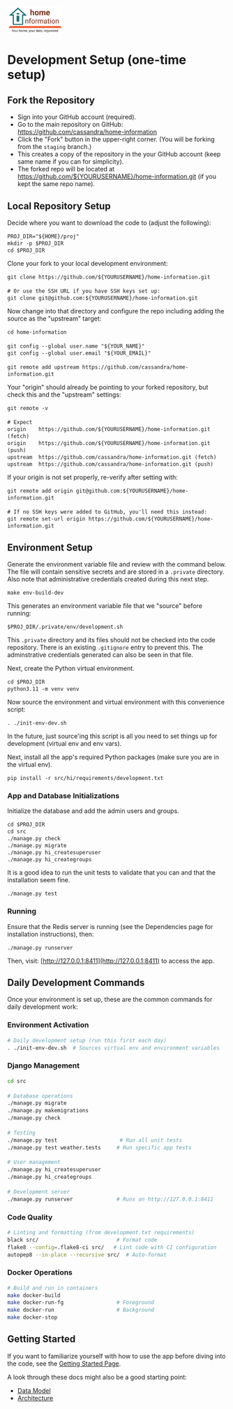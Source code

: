 <img src="../../src/hi/static/img/hi-logo-w-tagline-197x96.png" alt="Home Information Logo" width="128">

# Development Setup (one-time setup)

## Fork the Repository

- Sign into your GitHub account (required).
- Go to the main repository on GitHub: https://github.com/cassandra/home-information
- Click the "Fork" button in the upper-right corner. (You will be forking from the `staging` branch.)
- This creates a copy of the repository in the your GitHub account (keep same name if you can for simplicity).
- The forked repo will be located at https://github.com/${YOURUSERNAME}/home-information.git (if you kept the same repo name).

## Local Repository Setup

Decide where you want to download the code to (adjust the following):
``` shell
PROJ_DIR="${HOME}/proj"
mkdir -p $PROJ_DIR
cd $PROJ_DIR
```

Clone your fork to your local development environment:
``` shell
git clone https://github.com/${YOURUSERNAME}/home-information.git

# Or use the SSH URL if you have SSH keys set up:
git clone git@github.com:${YOURUSERNAME}/home-information.git
```

Now change into that directory and configure the repo including adding the source as the "upstream" target: 
``` shell
cd home-information

git config --global user.name "${YOUR_NAME}"
git config --global user.email "${YOUR_EMAIL}"

git remote add upstream https://github.com/cassandra/home-information.git
```

Your "origin" should already be pointing to your forked repository, but check this and the "upstream" settings:
``` shell
git remote -v

# Expect
origin    https://github.com/${YOURUSERNAME}/home-information.git (fetch)
origin    https://github.com/${YOURUSERNAME}/home-information.git (push)
upstream  https://github.com/cassandra/home-information.git (fetch)
upstream  https://github.com/cassandra/home-information.git (push)
```


If your origin is not set properly, re-verify after setting with:
``` shell
git remote add origin git@github.com:${YOURUSERNAME}/home-information.git

# If no SSH keys were added to GitHub, you'll need this instead:
git remote set-url origin https://github.com/${YOURUSERNAME}/home-information.git
```

## Environment Setup

Generate the environment variable file and review with the command below. The file will contain sensitive secrets and are stored in a `.private` directory. Also note that administrative credentials created during this next step.
``` shell
make env-build-dev
```
This generates an environment variable file that we "source" before running:
```
$PROJ_DIR/.private/env/development.sh
```
This `.private` directory and its files should not be checked into the code repository. There is an existing `.gitignore` entry to prevent this.  The adminstrative credentials generated can also be seen in that file.

Next, create the Python virtual environment.
``` shell
cd $PROJ_DIR
python3.11 -m venv venv
```
Now source the environment and virtual environment with this convenience script:
``` shell
. ./init-env-dev.sh
```
In the future, just source'ing this script is all you need to set things up for development (virtual env and env vars).

Next, install all the app's required Python packages (make sure you are in the virtual env).
``` shell
pip install -r src/hi/requirements/development.txt
```

### App and Database Initializations

Initialize the database and add the admin users and groups.
``` shell
cd $PROJ_DIR
cd src
./manage.py check
./manage.py migrate
./manage.py hi_createsuperuser
./manage.py hi_creategroups
```

It is a good idea to run the unit tests to validate that you can and that the installation seem fine.
``` shell
./manage.py test
```

### Running

Ensure that the Redis server is running (see the Dependencies page for installation instructions), then:

``` shell
./manage.py runserver
```

Then, visit: [http://127.0.0.1:8411](http://127.0.0.1:8411) to access the app.

## Daily Development Commands

Once your environment is set up, these are the common commands for daily development work:

### Environment Activation
```bash
# Daily development setup (run this first each day)
. ./init-env-dev.sh  # Sources virtual env and environment variables
```

### Django Management
```bash
cd src

# Database operations
./manage.py migrate
./manage.py makemigrations
./manage.py check

# Testing
./manage.py test                    # Run all unit tests
./manage.py test weather.tests     # Run specific app tests

# User management
./manage.py hi_createsuperuser
./manage.py hi_creategroups

# Development server
./manage.py runserver              # Runs on http://127.0.0.1:8411
```

### Code Quality
```bash
# Linting and formatting (from development.txt requirements)
black src/                         # Format code
flake8 --config=.flake8-ci src/   # Lint code with CI configuration
autopep8 --in-place --recursive src/  # Auto-format
```

### Docker Operations
```bash
# Build and run in containers
make docker-build
make docker-run-fg                 # Foreground
make docker-run                    # Background
make docker-stop
```

## Getting Started

If you want to familiarize yourself with how to use the app before diving into the code, see the [Getting Started Page](../GettingStarted.md).

A look through these docs might also be a good starting point:
- [Data Model](DataModel.md)
- [Architecture](Architecture.md)

